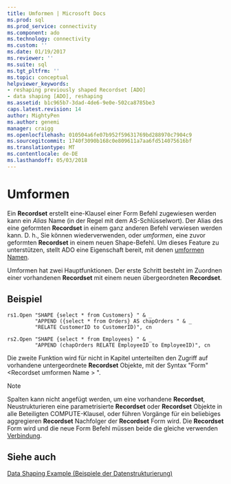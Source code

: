 ```yaml
---
title: Umformen | Microsoft Docs
ms.prod: sql
ms.prod_service: connectivity
ms.component: ado
ms.technology: connectivity
ms.custom: ''
ms.date: 01/19/2017
ms.reviewer: ''
ms.suite: sql
ms.tgt_pltfrm: ''
ms.topic: conceptual
helpviewer_keywords:
- reshaping previously shaped Recordset [ADO]
- data shaping [ADO], reshaping
ms.assetid: b1c965b7-3dad-4de6-9e0e-502ca8785be3
caps.latest.revision: 14
author: MightyPen
ms.author: genemi
manager: craigg
ms.openlocfilehash: 010504a6fe07b952f59631769bd288970c7904c9
ms.sourcegitcommit: 1740f3090b168c0e809611a7aa6fd514075616bf
ms.translationtype: MT
ms.contentlocale: de-DE
ms.lasthandoff: 05/03/2018
---
```

# <a name="reshaping"></a>Umformen
Ein **Recordset** erstellt eine-Klausel einer Form Befehl zugewiesen werden kann ein *Alias* Name (in der Regel mit dem AS-Schlüsselwort). Der Alias des eine geformten **Recordset** in einem ganz anderen Befehl verwiesen werden kann. D. h., Sie können wiederverwenden, oder *umformen*, eine zuvor geformten **Recordset** in einem neuen Shape-Befehl. Um dieses Feature zu unterstützen, stellt ADO eine Eigenschaft bereit, mit denen [umformen Namen](../../../ado/reference/ado-api/reshape-name-property-dynamic-ado.md).  
  
 Umformen hat zwei Hauptfunktionen. Der erste Schritt besteht im Zuordnen einer vorhandenen **Recordset** mit einem neuen übergeordneten **Recordset**.  
  
## <a name="example"></a>Beispiel  
  
```  
rs1.Open "SHAPE {select * from Customers} " & _  
         "APPEND ({select * from Orders} AS chapOrders " & _  
         "RELATE CustomerID to CustomerID)", cn  
  
rs2.Open "SHAPE {select * from Employees} " & _  
         "APPEND (chapOrders RELATE EmployeeID to EmployeeID)", cn  
```  
  
 Die zweite Funktion wird für nicht in Kapitel unterteilten den Zugriff auf vorhandene untergeordnete **Recordset** Objekte, mit der Syntax "Form" \<Recordset umformen Name > ".  
  
> [!NOTE]
>  Spalten kann nicht angefügt werden, um eine vorhandene **Recordset**, Neustrukturieren eine parametrisierte **Recordset** oder **Recordset** Objekte in alle Beteiligten COMPUTE-Klausel, oder führen Vorgänge für ein beliebiges aggregieren **Recordset** Nachfolger der **Recordset** Form wird. Die **Recordset** Form wird und die neue Form Befehl müssen beide die gleiche verwenden [Verbindung](../../../ado/reference/ado-api/connection-object-ado.md).  
  
## <a name="see-also"></a>Siehe auch  
 [Data Shaping Example (Beispiele der Datenstrukturierung)](../../../ado/guide/data/data-shaping-example.md)
